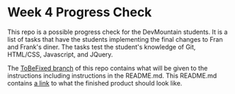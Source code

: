 Week 4 Progress Check
==================
This repo is a possible progress check for the DevMountain students. It is a list of tasks that have the students implementing the final changes to Fran and Frank's diner. The tasks test the student's knowledge of Git, HTML/CSS, Javascript, and JQuery. 

The [ToBeFixed branch](https://github.com/dantreasure/Week4ProgressCheck/tree/ToBeFixed) of this repo contains what will be given to the instructions including instructions in the README.md. This README.md contains [a link](http://bit.ly/fran-and-franks-diner) to what the finished product should look like.
